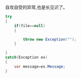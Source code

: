 
自攻自受的异常,也是长见识了。

```cs
try
{
    if(file==null)
    {

        throw new Exception("");
    }

}
catch(Exception ex)
{
    var message=ex.Message;        
}


```